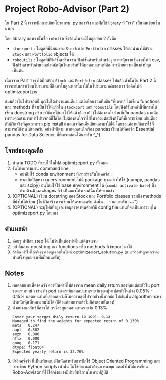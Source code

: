 # Project Robo-Advisor (Part 2)

ใน Part 2 นี้ เราจะฝึกการเขียนโปรแกรม .py ของจริง
และฝึกใช้ library ที่ "เรา" เป็นคนเขียนขึ้นมาเอง

โดย library ของเรานั้นชื่อ `robolib` ซึ่งด้านในจะมีโมดูลย่อย 2 อันคือ
- `stockport` : โมดูลที่มีนิยามของ `Stock` และ `Portfolio` classes ให้เรานำมาใช้สร้าง `Stock` และ `Portfolio` objects ได้
- `roboutils` : โมดูลที่มีฟังก์ชันเสริม เช่น ฟังก์ชันสำหรับอ่านข้อมูลราคาหุ้นรายวันจากไฟล์ csv, ฟังก์ชันสำหรับคำนวณน้ำหนักหุ้นในพอร์ตที่ให้ผลตอบแทนที่ต้องการด้วยความเสี่ยงต่ำที่สุด เป็นต้น

เนื่องจาก Part 1 เราได้ฝึกสร้าง `Stock` และ `Portfolio` classes ไปแล้ว
ดังนั้นใน Part 2 นี้ เราจะเน้นการเขียนโปรแกรมที่ดึงเอาโมดูลเหล่านี้มาใช้ในโปรแกรมหลักของเรา
ซึ่งคือไฟล์ optimizeport.py

สมมติว่าในโปรเจกต์นี้ คุณไม่ได้ทำงานคนเดียว แต่มีเพื่อนร่วมทีมชื่อ "พี่เกรท"
ได้เขียน functions และ methods ที่จำเป็นไว้ให้แล้วใน `stockport` และ `roboutils`
โดยฟังก์ชันเหล่านี้พี่เกรทได้เขียน docstring อธิบายวิธีการใช้เอาไว้ให้แล้วด้วย เย้!
(ไม่ต้องสนใจส่วนที่เป็น pandas มากนัก เพราะคุณสามารถทำโปรเจกต์นี้ได้โดยไม่ต้องสนใจว่าไส้ในของแต่ละฟังก์ชันที่พี่เกรทเขียน
เช่นเดียวกับชีวิตจริงที่คุณสามารถ pip install แพคเกจที่คนอื่นเขียนเอามาใช้ได้ โดยขอแค่อ่านวิธีการใช้ก็สามารถใช้งานได้เลยครับ
อย่างไรก็ตาม หากคุณสนใจเรื่อง pandas เรียนได้ที่คอร์ส Essential pandas for Data Science ที่พี่เกรทสอนได้นะครับ ^_^)

## โจทย์ของคุณคือ 
1. ทำตาม TODO ที่ระบุไว้ในไฟล์ optimizeport.py ทั้งหมด
2. รันโปรแกรมผ่าน command line
    - อย่าลืมใช้ conda environment ที่เราสร้างกันในคอร์ส!!!
    - หากเกิดปัญหา เช่น environment ไม่มี package บางอย่างให้ใช้ (numpy, pandas และ scipy) อนุโลมให้ใช้ base environment ได้ (`conda activate base`) ซึ่งปรกติจะมี packages ที่จำเป็นของโปรเจกต์นี้มาให้ครบแล้ว
3. (OPTIONAL) เขียน docstring ของ Stock และ Portfolio classes รวมถึง methods ที่ยังไม่ได้เขียน (ในชีวิตจริง ควรเขียนให้ครบนะครับ ดังนั้น ... ทำเถอะครับ ~~")
4. (OPTIONAL) ระบุไฟล์ที่อยู่ของข้อมูลราคาหุ้นด้วยวิธี config file แทนที่จะเป็นการระบุใน optimizeport.py โดยตรง

## คำแนะนำ
1. ค่อยๆ ทำทีละ step ได้ ไม่จำเป็นต้องทำตั้งแต่ต้นจนจบ
2. อย่าลืมอ่าน docstring ของ functions หรือ methods ที่ import มาใช้
3. ถ้าติด ทำไม่ได้จริงๆ ค่อยดูเฉลยในไฟล์ optimizeport_solution.py (แนะว่าอย่าดูจนกว่าจะทำเสร็จทุกอย่างเพื่อฝึกฝนครับ)

## Notes
1. ผลตอบแทนที่คาดหวัง ควรเป็นค่าที่ไม่ต่างจาก mean daily return ของหุ้นแต่ละตัวใน port ของเรามากนัก เช่น ถ้า port ของเรามีผลตอบแทนรายวันของหุ้นแต่ละตัวในช่วง 0.05% - 0.15% ผลตอบแทนที่เราคาดหวังก็ไม่ควรหลุดไปจากช่วงนี้มากนัก ไม่เช่นนั้น algorithm จะหาน้ำหนักหุ้นที่เหมาะสมไม่ได้ (ก็คือแก้สมการแล้วไม่มีคำตอบนั่นเอง)
2. ตัวอย่างผลลัพธ์ที่ควรได้ กรณีระบุผลตอบแทนรายวัน 0.13%
    ```
    Enter your target daily return (0-100): 0.13
    Managed to find the weights for expected return of 0.130%
    meta   0.247
    aapl   0.582
    amzn   0.000
    nflx   0.000
    goog   0.171
    dtype: float64
    Expected yearly return is 32.76%
    ```
3. ย้ำอีกครั้งว่า นี่เป็นเพียงแบบฝึกหัดสำหรับการฝึกใช้ Object Oriented Programming และการเขียน Python scripts เท่านั้น ไม่ใช่คำแนะนำด้านการลงทุน และยังไม่ใช่การเขียน Robo-Advisor ที่ใช้ได้จริงอย่างมีประสิทธิภาพในทางปฏิบัติ